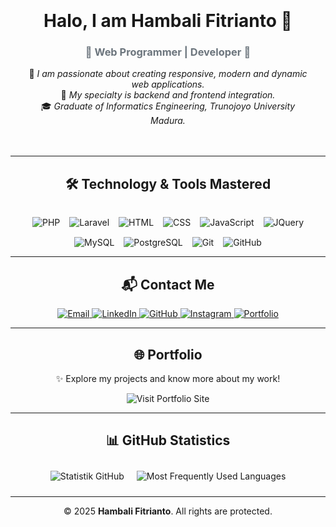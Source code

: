 <div align="center" style="padding: 20px;">

  <h1>Halo, I am <strong>Hambali Fitrianto</strong> 👋</h1>
  <h3 style="color: #6c757d;">🌟 Web Programmer | Developer 🌟</h3>

  <p>
    🚀 <em>I am passionate about creating responsive, modern and dynamic web applications.</em><br>
    💼 <em>My specialty is backend and frontend integration.</em><br>
    🎓 <em>Graduate of Informatics Engineering, Trunojoyo University Madura.</em>
  </p>

</div>

---

<div align="center">
  <h2>🛠️ Technology & Tools Mastered</h2>
  <div style="display: flex; justify-content: center; flex-wrap: wrap; gap: 15px; padding-top: 15px;">
    <img src="https://img.shields.io/badge/PHP-777BB4?style=for-the-badge&logo=php&logoColor=white" alt="PHP" />
    <img src="https://img.shields.io/badge/Laravel-FF2D20?style=for-the-badge&logo=laravel&logoColor=white" alt="Laravel" />
    <img src="https://img.shields.io/badge/HTML-E34F26?style=for-the-badge&logo=html5&logoColor=white" alt="HTML" />
    <img src="https://img.shields.io/badge/CSS-1572B6?style=for-the-badge&logo=css3&logoColor=white" alt="CSS" />
    <img src="https://img.shields.io/badge/JavaScript-F7DF1E?style=for-the-badge&logo=javascript&logoColor=black" alt="JavaScript" />
    <img src="https://img.shields.io/badge/JQuery-0769AD?style=for-the-badge&logo=jquery&logoColor=white" alt="JQuery" />
    <img src="https://img.shields.io/badge/MySQL-4479A1?style=for-the-badge&logo=mysql&logoColor=white" alt="MySQL" />
    <img src="https://img.shields.io/badge/PostgreSQL-336791?style=for-the-badge&logo=postgresql&logoColor=white" alt="PostgreSQL" />
    <img src="https://img.shields.io/badge/Git-F05032?style=for-the-badge&logo=git&logoColor=white" alt="Git" />
    <img src="https://img.shields.io/badge/GitHub-181717?style=for-the-badge&logo=github&logoColor=white" alt="GitHub" />
  </div>
</div>

---

<div align="center">
  <h2>📬 Contact Me</h2>
  <p>
    <a href="mailto:hambali.fitrianto01@gmail.com">
      <img src="https://img.shields.io/badge/Email-D14836?style=for-the-badge&logo=gmail&logoColor=white" alt="Email" />
    </a>
    <a href="https://www.linkedin.com/in/hambali-fitrianto">
      <img src="https://img.shields.io/badge/LinkedIn-0077B5?style=for-the-badge&logo=linkedin&logoColor=white" alt="LinkedIn" />
    </a>
    <a href="https://github.com/Hambali-Fitrianto">
      <img src="https://img.shields.io/badge/GitHub-000000?style=for-the-badge&logo=github&logoColor=white" alt="GitHub" />
    </a>
    <a href="https://www.instagram.com/capt_msf/">
      <img src="https://img.shields.io/badge/Instagram-E4405F?style=for-the-badge&logo=instagram&logoColor=white" alt="Instagram" />
    </a>
    <a href="https://porto.hambalifitrianto.web.id/">
      <img src="https://img.shields.io/badge/Portfolio-24292E?style=for-the-badge&logo=internet-explorer&logoColor=white" alt="Portfolio" />
    </a>
  </p>
</div>

---

<div align="center">
  <h2>🌐 Portfolio</h2>
  <p>✨ Explore my projects and know more about my work!</p>
  <a href="https://porto.hambalifitrianto.web.id/" style="text-decoration: none;">
    <img src="https://img.shields.io/badge/Kunjungi%20Situs%20Portofolio%20Saya-24292E?style=for-the-badge&logo=internet-explorer&logoColor=white" alt="Visit Portfolio Site" />
  </a>
</div>

---

<div align="center">
  <h2>📊 GitHub Statistics</h2>
  <div style="display: flex; justify-content: center; flex-wrap: wrap;">
    <img src="https://github-readme-stats.vercel.app/api?username=Hambali-Fitrianto&show_icons=true&theme=radical" alt="Statistik GitHub" style="margin: 10px;">
    <img src="https://github-readme-stats.vercel.app/api/top-langs/?username=Hambali-Fitrianto&layout=compact&theme=radical" alt="Most Frequently Used Languages" style="margin: 10px;">
  </div>
</div>

---

<div align="center">
  <p>© 2025 <strong>Hambali Fitrianto</strong>. All rights are protected.</p>
</div>
